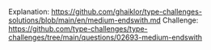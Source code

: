 Explanation: https://github.com/ghaiklor/type-challenges-solutions/blob/main/en/medium-endswith.md
Challenge: https://github.com/type-challenges/type-challenges/tree/main/questions/02693-medium-endswith